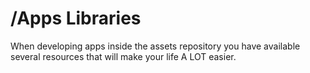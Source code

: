 # /Apps Libraries

When developing apps inside the assets repository you have available several resources that will make your life A LOT easier. 
<!--stackedit_data:
eyJoaXN0b3J5IjpbNDc1NjA4MTc0XX0=
-->